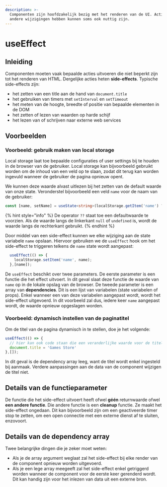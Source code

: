 ```yaml
---
description: >-
  Componenten zijn hoofdzakelijk bezig met het renderen van de UI. Acties die
  andere wijzigingen hebben kunnen soms ook nuttig zijn.
---
```


# useEffect

## Inleiding

Componenten moeten vaak bepaalde acties uitvoeren die niet beperkt zijn tot het renderen van HTML. Dergelijke acties heten **side-effects**. Typische side-effects zijn:

* het zetten van een title aan de hand van `document.title`
* het gebruiken van timers met `setInterval` en `setTimeout`
* het meten van de hoogte, breedte of positie van bepaalde elementen in de DOM
* het zetten of lezen van waarden op harde schijf
* het lezen van of schrijven naar externe web services

## Voorbeelden

### Voorbeeld: gebruik maken van local storage

Local storage laat toe bepaalde configuraties of user settings bij te houden in de browser van de gebruiker. Local storage kan bijvoorbeeld gebruikt worden om de inhoud van een veld op te slaan, zodat dit terug kan worden ingevuld wanneer de gebruiker de pagina opnieuw opent.

We kunnen deze waarde alvast uitlezen bij het zetten van de default waarde van onze state. Veronderstel bijvoorbeeld een veld `name` voor de naam van de gebruiker:

```typescript
const [name, setName] = useState<string>(localStorage.getItem('name') ?? '');
```

{% hint style="info" %}
De operator `??` staat toe een defaultwaarde te voorzien. Als de waarde langs de linkerkant `null` of `undefined` is, wordt de waarde langs de rechterkant gebruikt.
{% endhint %}

Door middel van een side-effect kunnen we elke wijziging aan de state variabele `name` opslaan. Hiervoor gebruiken we de `useEffect` hook om het side-effect te triggeren telkens de `name` state wordt aangepast:

```typescript
  useEffect(() => {
    localStorage.setItem('name', name);
  },[name]);
```

De `useEffect` beschikt over twee parameters. De eerste parameter is een functie die het effect uitvoert. In dit geval slaat deze functie de waarde van `name` op in de lokale opslag van de browser. De tweede parameter is een array van **dependencies**. Dit is een lijst van variabelen (state variabelen of props). Enkel wanneer een van deze variabelen aangepast wordt, wordt het side-effect uitgevoerd. In dit voorbeeld zal dus, iedere keer `name` aangepast wordt, de waarde opnieuw opgeslagen worden.&#x20;

### Voorbeeld: dynamisch instellen van de paginatitel

Om de titel van de pagina dynamisch in te stellen, doe je het volgende:

```typescript
useEffect(() => {
  // hier kan ook code staan die een veranderlijke waarde voor de titel bepaalt
  document.title = 'Games Store'
},[]);
```

In dit geval is de dependency array leeg, want de titel wordt enkel ingesteld bij aanmaak. Verdere aanpassingen aan de data van de component wijzigen de titel niet.

## Details van de functieparameter

De functie die het side-effect uitvoert heeft ofwel **géén** returnwaarde ofwel **een andere functie**. Die andere functie is een **cleanup** functie. Ze maakt het side-effect ongedaan. Dit kan bijvoorbeeld zijn om een geactiveerde timer stop te zetten, om een open connectie met een externe dienst af te sluiten, enzovoort.

## Details van de dependency array

Twee belangrijke dingen die je zeker moet weten:

* Als je de array argument weglaat zal het side-effect bij elke render van de component opnieuw worden uitgevoerd.
* Als je een lege array meegeeft zal het side-effect enkel getriggerd worden wanneer de component voor de eerste keer gerenderd wordt. Dit kan handig zijn voor het inlezen van data uit een externe bron.



##

